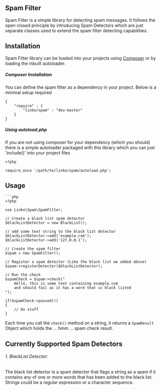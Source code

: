Spam Filter
---------------------

Spam Filter is a simple library for detecting spam messages. It follows the open closed principle by introducing
Spam Detectors which are just separate classes used to extend the spam filter detecting capabilities.

## Installation

Spam Filter library can be loaded into your projects using [Composer](http://getcomposer.org) or by loading
the inbuilt autoloader.

##### Composer Installation

You can define the spam filter as a dependency in your project. Below is a minimal setup required

	{
		"require" : {
			"linko/spam" : "dev-master"
		}
	}

##### Using autoload.php

If you are not using composer for your dependency (which you should) there is a simple autoloader packaged with
this library which you can just 'include()' into your project files

	<?php

	require_once '/path/to/linko/spam/autoload.php';

## Usage

	```php
	<?php

	use Linko\Spam\SpamFilter;

	// Create a black list spam detector
	$blackListDetector = new BlackList();

	// add some text string to the black list detector
	$blackListDetector->add('example.com');
	$blackListDetector->add('127.0.0.1');

	// Create the spam filter
	$spam = new SpamFilter();

	// Register a spam detector (Like the black list we added above)
	$spam->registerDetector($blackListDetector);

	// Run the check
	$spamCheck = $spam->check("
		Hello, this is some text containing example.com
		and should fail as it has a word that is black listed
	");

	if($spamCheck->passed())
	{
		// Do stuff
	}

Each time you call the ``check()`` method on a string, it returns a ``SpamResult``
Object which holds the ... hmm ... spam check result.

## Currently Supported Spam Detectors

###### 1. BlackList Detector:

The black list detector is a spam detector that flags a string as a spam  if it contains
any of one or more words that has been added to the black list.
Strings could be a regular expression or a character sequence.